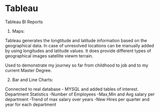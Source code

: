 # Tableau
Tableau BI Reports

1. Maps: 

Tableau generates the longtitude and latitude information based on the geographical data. 
In case of unresolved locations can be manually added by using longitudes and latitude values.
It does provide different types of geographical images satellite viewm terrain. 

Used to demonstrate my journey so far from childhood to job and to my current Master Degree.

2. Bar and Line Charts:

Connected to real database - MYSQL and added tables of interest.
Department Statistics 
-Number of Employees
-Max,Min and Avg salary per department
-Trend of max salary over years
-New Hires per quarter and year for each department




